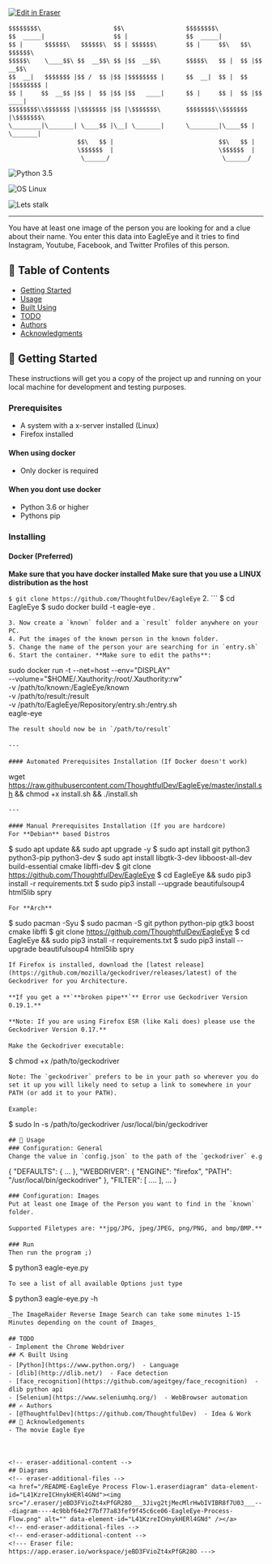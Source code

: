 <p><a target="_blank" href="https://app.eraser.io/workspace/jeBD3FVioZt4xPfGR28O" id="edit-in-eraser-github-link"><img alt="Edit in Eraser" src="https://firebasestorage.googleapis.com/v0/b/second-petal-295822.appspot.com/o/images%2Fgithub%2FOpen%20in%20Eraser.svg?alt=media&amp;token=968381c8-a7e7-472a-8ed6-4a6626da5501"></a></p>

```
$$$$$$$$\                    $$\                 $$$$$$$$\                    
$$  _____|                   $$ |                $$  _____|                   
$$ |      $$$$$$\   $$$$$$\  $$ | $$$$$$\        $$ |     $$\   $$\  $$$$$$\  
$$$$$\    \____$$\ $$  __$$\ $$ |$$  __$$\       $$$$$\   $$ |  $$ |$$  __$$\ 
$$  __|   $$$$$$$ |$$ /  $$ |$$ |$$$$$$$$ |      $$  __|  $$ |  $$ |$$$$$$$$ |
$$ |     $$  __$$ |$$ |  $$ |$$ |$$   ____|      $$ |     $$ |  $$ |$$   ____|
$$$$$$$$\\$$$$$$$ |\$$$$$$$ |$$ |\$$$$$$$\       $$$$$$$$\\$$$$$$$ |\$$$$$$$\ 
\________|\_______| \____$$ |\__| \_______|      \________|\____$$ | \_______|
                   $$\   $$ |                             $$\   $$ |          
                   \$$$$$$  |                             \$$$$$$  |          
                    \______/                               \______/
```
![Python 3.5](https://img.shields.io/badge/Python-3.6%2B-blue.svg "")

![OS Linux](https://img.shields.io/badge/Supported%20OS-Linux-yellow.svg "")

![Lets stalk](https://img.shields.io/badge/Stalkermode-Activated-red.svg "")

---

 You have at least one image of the person you are looking for and a clue about their name. 
 You enter this data into EagleEye and it tries to find Instagram, Youtube, Facebook, and Twitter Profiles of this person. 
 

## 📝 Table of Contents
- [﻿Getting Started](#getting_started) 
- [﻿Usage](#usage) 
- [﻿Built Using](#built_using) 
- [﻿TODO](#todo) 
- [﻿Authors](#authors) 
- [﻿Acknowledgments](#acknowledgement) 
## 🏁 Getting Started 
These instructions will get you a copy of the project up and running on your local machine for development and testing purposes.

### Prerequisites
- A system with a x-server installed (Linux)
- Firefox installed
#### When using docker
- Only docker is required
#### When you dont use docker
- Python 3.6 or higher
- Pythons pip
### Installing
#### Docker (Preferred)
**Make sure that you have docker installed**
**Make sure that you use a LINUX distribution as the host**

   ``` $ git clone https://github.com/ThoughtfulDev/EagleEye ```
2. ```
   $ cd EagleEye
   $ sudo docker build -t eagle-eye .
   ```
3. Now create a `known` folder and a `result` folder anywhere on your PC.
4. Put the images of the known person in the known folder.
5. Change the name of the person your are searching for in `entry.sh` 
6. Start the container. **Make sure to edit the paths**:
```
sudo docker run -t --net=host --env="DISPLAY" \
--volume="$HOME/.Xauthority:/root/.Xauthority:rw"  \
-v  /path/to/known:/EagleEye/known \
-v  /path/to/result:/result \
-v /path/to/EagleEye/Repository/entry.sh:/entry.sh \
eagle-eye
```
The result should now be in `/path/to/result` 

---

#### Automated Prerequisites Installation (If Docker doesn't work)
```
wget https://raw.githubusercontent.com/ThoughtfulDev/EagleEye/master/install.sh && chmod +x install.sh && ./install.sh
```
---

#### Manual Prerequisites Installation (If you are hardcore)
For **Debian** based Distros

```
$ sudo apt update && sudo apt upgrade -y
$ sudo apt install git python3 python3-pip python3-dev
$ sudo apt install libgtk-3-dev libboost-all-dev build-essential cmake libffi-dev
$ git clone https://github.com/ThoughtfulDev/EagleEye
$ cd EagleEye && sudo pip3 install -r requirements.txt
$ sudo pip3 install --upgrade beautifulsoup4 html5lib spry
```
For **Arch**

```
$ sudo pacman -Syu
$ sudo pacman -S git python python-pip gtk3 boost cmake libffi
$ git clone https://github.com/ThoughtfulDev/EagleEye
$ cd EagleEye && sudo pip3 install -r requirements.txt
$ sudo pip3 install --upgrade beautifulsoup4 html5lib spry
```
If Firefox is installed, download the [﻿latest release](https://github.com/mozilla/geckodriver/releases/latest) of the Geckodriver for you Architecture.

**If you get a **`**broken pipe**`** Error use Geckodriver Version 0.19.1.**

**Note: If you are using Firefox ESR (like Kali does) please use the Geckodriver Version 0.17.**

Make the Geckodriver executable:

```
$ chmod +x /path/to/geckodriver
```
Note: The `geckodriver` prefers to be in your path so wherever you do set it up you will likely need to setup a link to somewhere in your PATH (or add it to your PATH).

Example:

```
$ sudo ln -s /path/to/geckodriver /usr/local/bin/geckodriver
```
## 🎈 Usage 
### Configuration: General
Change the value in `config.json` to the path of the `geckodriver` e.g

```
{
    "DEFAULTS": {
        ...
    },
    "WEBDRIVER": {
        "ENGINE": "firefox",
        "PATH": "/usr/local/bin/geckodriver"
    },
    "FILTER": [
        ....
    ],
    ...
}
```
### Configuration: Images
Put at least one Image of the Person you want to find in the `known` folder.

Supported Filetypes are: **jpg/JPG, jpeg/JPEG, png/PNG, and bmp/BMP.**

### Run
Then run the program ;)

```
$ python3 eagle-eye.py
```
To see a list of all available Options just type

```
$ python3 eagle-eye.py -h
```
_The ImageRaider Reverse Image Search can take some minutes 1-15 Minutes depending on the count of Images_

## TODO 
- Implement the Chrome Webdriver
## ⛏️ Built Using 
- [﻿Python](https://www.python.org/)  - Language
- [﻿dlib](http://dlib.net/)  - Face detection
- [﻿face_recognition](https://github.com/ageitgey/face_recognition)  - dlib python api
- [﻿Selenium](https://www.seleniumhq.org/)  - WebBrowser automation
## ✍️ Authors 
- [﻿@ThoughtfulDev](https://github.com/ThoughtfulDev)  - Idea & Work
## 🎉 Acknowledgements 
- The movie Eagle Eye



<!-- eraser-additional-content -->
## Diagrams
<!-- eraser-additional-files -->
<a href="/README-EagleEye Process Flow-1.eraserdiagram" data-element-id="L41KzreICHnykHERl4GNd"><img src="/.eraser/jeBD3FVioZt4xPfGR28O___3Jivg2tjMecMlrHwbIVIBR8f7U03___---diagram----4c9bbf64e2f7bf77a83fef9f45c6ce06-EagleEye-Process-Flow.png" alt="" data-element-id="L41KzreICHnykHERl4GNd" /></a>
<!-- end-eraser-additional-files -->
<!-- end-eraser-additional-content -->
<!--- Eraser file: https://app.eraser.io/workspace/jeBD3FVioZt4xPfGR28O --->